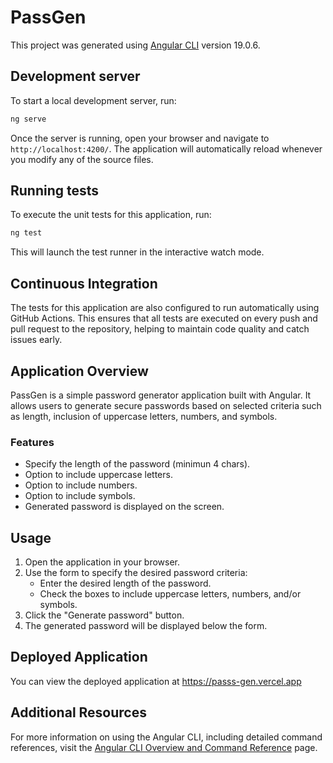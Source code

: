 # PassGen

This project was generated using [Angular CLI](https://github.com/angular/angular-cli) version 19.0.6.

## Development server

To start a local development server, run:

```bash
ng serve
```

Once the server is running, open your browser and navigate to `http://localhost:4200/`. The application will automatically reload whenever you modify any of the source files.

## Running tests

To execute the unit tests for this application, run:

```bash
ng test
```

This will launch the test runner in the interactive watch mode.

## Continuous Integration

The tests for this application are also configured to run automatically using GitHub Actions. This ensures that all tests are executed on every push and pull request to the repository, helping to maintain code quality and catch issues early.

## Application Overview

PassGen is a simple password generator application built with Angular. It allows users to generate secure passwords based on selected criteria such as length, inclusion of uppercase letters, numbers, and symbols.

### Features

- Specify the length of the password (minimun 4 chars).
- Option to include uppercase letters.
- Option to include numbers.
- Option to include symbols.
- Generated password is displayed on the screen.

## Usage

1. Open the application in your browser.
2. Use the form to specify the desired password criteria:
   - Enter the desired length of the password.
   - Check the boxes to include uppercase letters, numbers, and/or symbols.
3. Click the "Generate password" button.
4. The generated password will be displayed below the form.

## Deployed Application

You can view the deployed application at https://passs-gen.vercel.app

## Additional Resources

For more information on using the Angular CLI, including detailed command references, visit the [Angular CLI Overview and Command Reference](https://angular.dev/tools/cli) page.
